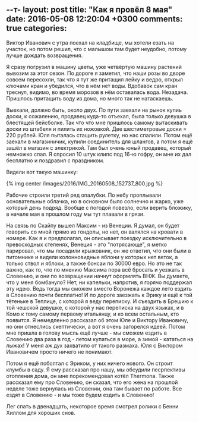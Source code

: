 --т-
layout: post
title: "Как я провёл 8 мая"
date: 2016-05-08 12:20:04 +0300
comments: true
categories: 
---
Виктор Иванович с утра поехал на кладбище, мы хотели езать на участок, но потом решил, что с малышом там будет неудобно, потому лучше дождать возвращения. 

Я сразу погрузил в машину цветы, уже четвёртую машину растений вывозим за этот сезон. По дороге я заметил, что наши розы во дворе совсем пересохли, так что я тут же притащил лейку и ведро, открыл ключами кран и убедился, что в нём нет воды. Вдобавок сам кран треснул, видимо, во время морозов в нём оставалась вода. Незадача. Пришлось притащить воду из дома, но много так не натаскаешь.

Выехали, должно быть, около двух. По пути заехали на рынок купиь доски, к сожалению, продавец куда-то отъехал, была только девушка в блестящей бейсболке. Так что что мне пришлось самому вытаскивать доски из штабеля и пилить их ножовкой. Две шестиметровые доски = 220 рублей. Юля пыталась стащить рулетку, но нас спалили. Потом ещё заехали в магазиничик, купили соединитель для шлангов, а потом я ещё зашёл в магазин с электрикой. Там был очень юный продавец, который немножко спал. Я спросил 10 штук клипс под 16-ю гофру, он мне их дал бесплатно и поздравил с праздником.

Видели вот такую машинку:

{% img center /images/2016/IMG_20160508_152737_800.jpg %}

Рабочие строили третий ряд опалубки. По небу проплывали основательные облачка, но в основном было солнечно и жарко, уже который день подряд. Вообще с погодой повезло, если верить бложику, в начале мая в прошлом году мы тут плавали в грязи.




На связь по Скайпу вышел Максим - из Венеции. Я думал, он будет говорить со мной прямо из гондолы, но нет, он валялся на кровати в номере. Как я и предполагал, он описывает поездку исключительно в превосходных степенях, Венеция - это "потрясающе", я метко парировал, что мы посадили крыжовник, он же ответил, что они были в питомнике и видели колонновидные яблони у которых нет веток, а только ствол и яблоки, а также бонсаи по 30000 евро. Но это не так важно, как то, что по мнению Максима пора всё бросать и уезжать в Словению, и они по возвращении начнут оформлять ВНЖ. Вы думаете, что у меня бомбануло? Нет, ни капельки, напротив, я горячо поддержал эту идею. Ведь тогда мы сможем вместо Воронежа каждое лето ездить в Словению почти бесплатно! И по дороге заезжать к Эрику и ещё к той тётеньке в Теплице, с которой я веду переписку. И съездить в Брешию к той чешской девушке, с которой у нас переписка на двух языках, и в Комо к тому самому первому итальянцу, и ко всем остальным, кто появится. Я немедленно рассказал об этом Юле и Виктору Ивановичу, но они отнеслись скептически, а вот я очень загорелся идеей. Потом мне пришла в голову мысль ещё лучше - мы сможем ездить в Словению два раза в год - летом купаться в море, а зимой - кататься на лыжах! У меня аж дух захватило от такого размаха. Юля с Виктором Ивановичем просто ничего не понимают.

Потом я ещё поболтал с Эриком, у них ничего нового. Он строит клумбы в саду. Я ему рассказал про нашу, мы обсудили песрпективы отопления дома, он мне порекомендовал котёл Thermona. Также рассказал ему про Словению, он сказал, что его жена на прошлой неделе тоже вернулась из Словении, она там бывает по работе. Все ездят в Словению - и мы тоже будем ездить в Словению!

Лег спать в двенадцать, некоторое время смотрел ролики с Бенни Хиллом для хороших снов.